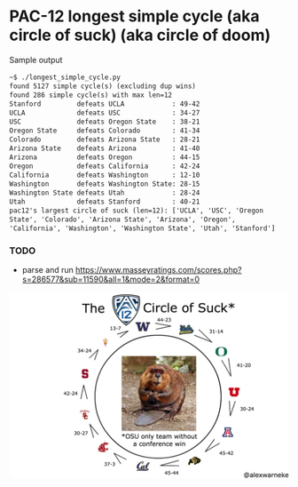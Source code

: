 # PAC-12 longest simple cycle (aka circle of suck) (aka circle of doom)
Sample output
```
~$ ./longest_simple_cycle.py 
found 5127 simple cycle(s) (excluding dup wins)
found 286 simple cycle(s) with max len=12
Stanford         defeats UCLA            : 49-42
UCLA             defeats USC             : 34-27
USC              defeats Oregon State    : 38-21
Oregon State     defeats Colorado        : 41-34
Colorado         defeats Arizona State   : 28-21
Arizona State    defeats Arizona         : 41-40
Arizona          defeats Oregon          : 44-15
Oregon           defeats California      : 42-24
California       defeats Washington      : 12-10
Washington       defeats Washington State: 28-15
Washington State defeats Utah            : 28-24
Utah             defeats Stanford        : 40-21
pac12's largest circle of suck (len=12): ['UCLA', 'USC', 'Oregon State', 'Colorado', 'Arizona State', 'Arizona', 'Oregon', 'California', 'Washington', 'Washington State', 'Utah', 'Stanford']
```

### TODO
* parse and run https://www.masseyratings.com/scores.php?s=286577&sub=11590&all=1&mode=2&format=0

![PAC12 simple cycle](pac12_simple_cycle.jpg)
